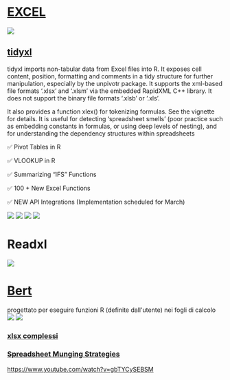 # [EXCEL](https://www.business-science.io/finance/2020/02/26/r-for-excel-users.html)
![](https://www.business-science.io/assets/2020-02-26-r-for-excel/r-for-excel-users.jpg)

## [tidyxl](https://nacnudus.github.io/tidyxl/)
tidyxl imports non-tabular data from Excel files into R. It exposes cell content, position, formatting and comments in a tidy structure for further manipulation, especially by the unpivotr package. It supports the xml-based file formats ‘.xlsx’ and ‘.xlsm’ via the embedded RapidXML C++ library. It does not support the binary file formats ‘.xlsb’ or ‘.xls’.

It also provides a function xlex() for tokenizing formulas. See the vignette for details. It is useful for detecting ‘spreadsheet smells’ (poor practice such as embedding constants in formulas, or using deep levels of nesting), and for understanding the dependency structures within spreadsheets


✅ Pivot Tables in R

✅ VLOOKUP in R

✅ Summarizing “IFS” Functions

✅ 100 + New Excel Functions

✅ NEW API Integrations (Implementation scheduled for March)

![](https://www.business-science.io/assets/2020-02-26-r-for-excel/excel_pivot_process.jpg)
![](https://www.business-science.io/assets/2020-02-26-r-for-excel/excel_vlookup_process.jpg)
![](https://www.business-science.io/assets/2020-02-26-r-for-excel/excel_sumifs.jpg)
![](https://www.business-science.io/assets/2020-02-26-r-for-excel/excel_function_integrations.jpg)

# Readxl
![](https://miro.medium.com/max/700/1*2GobF1ExuQnqlvK-chblRg.png)

# [Bert](https://medium.com/appsilon-data-science/r-and-excel-how-to-combine-the-best-of-both-worlds-ad64300cb8fa)
progettato per eseguire funzioni R (definite dall'utente) nei fogli di calcolo
![](https://miro.medium.com/max/700/1*4uwzCn9D23lamHD4wxLtrA.gif)
![](https://miro.medium.com/max/700/1*42u_FUS8GCNHA5WtjTeGjw.png)
![]()






### [xlsx complessi](https://github.com/nacnudus/ukfarm)

### [Spreadsheet Munging Strategies](https://nacnudus.github.io/spreadsheet-munging-strategies/)





https://www.youtube.com/watch?v=gbTYCySEBSM
